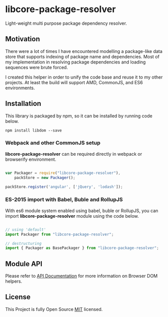 # libcore-package-resolver

Light-weight multi purpose package dependency resolver.

## Motivation

There were a lot of times I have encountered modelling a package-like data store
that supports indexing of package name and dependencies. Most of my
implementation in resolving package dependencies and loading sequences were
brute forced.

I created this helper in order to unify the code base and reuse it to my other
projects. At least the build will support AMD, CommonJS, and ES6 environments.

## Installation

This library is packaged by npm, so it can be installed by running code below.

```shell
npm install libdom --save
```

### Webpack and other CommonJS setup

**libcore-package-resolver** can be required directly in webpack or browserify
environment.

```javascript

var Packager = require("libcore-package-resolver"),
    packStore = new Packager();

packStore.register('angular', ['jQuery', 'lodash']);

```

### ES-2015 import with Babel, Buble and RollupJS

With es6 module system enabled using babel, buble or RollupJS,
you can import **libcore-package-resolver** module using the code below.

```javascript

// using 'default'
import Packager from "libcore-package-resolver";

// destructuring
import { Packager as BasePackager } from "libcore-package-resolver";

```

## Module API

Please refer to [API Documentation](https://diko316.github.io/libcore-package-resolver) for more information on Browser DOM helpers.


## License

This Project is fully Open Source [MIT](https://opensource.org/licenses/MIT) licensed.